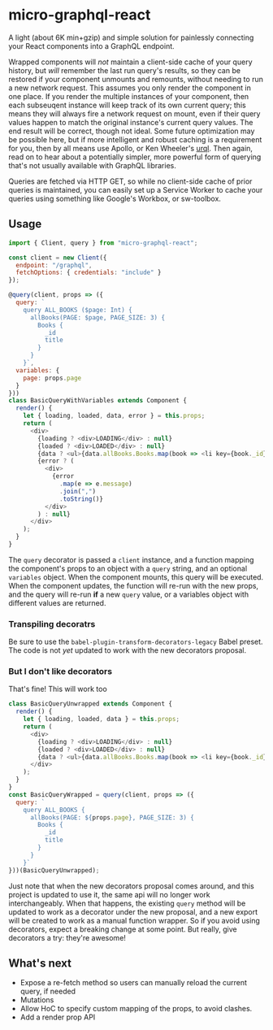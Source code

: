 # micro-graphql-react

A light (about 6K min+gzip) and simple solution for painlessly connecting your React components into a GraphQL endpoint.

Wrapped components will _not_ maintain a client-side cache of your query history, but _will_ remember the last run query's results, so they can be restored if your component unmounts and remounts, without needing to run a new network request. This assumes you only render the component in one place. If you render the multiple instances of your component, then each subseuqent instance will keep track of its own current query; this means they will always fire a network request on mount, even if their query values happen to match the original instance's current query values. The end result will be correct, though not ideal. Some future optimization may be possible here, but if more intelligent and robust caching is a requirement for you, then by all means use Apollo, or Ken Wheeler's [urql](https://www.npmjs.com/package/urql). Then again, read on to hear about a potentially simpler, more powerful form of querying that's not usually available with GraphQL libraries.

Queries are fetched via HTTP GET, so while no client-side cache of prior queries is maintained, you can easily set up a Service Worker to cache your queries using something like Google's Workbox, or sw-toolbox.

## Usage

```javascript
import { Client, query } from "micro-graphql-react";

const client = new Client({
  endpoint: "/graphql",
  fetchOptions: { credentials: "include" }
});

@query(client, props => ({
  query: `
    query ALL_BOOKS ($page: Int) {
      allBooks(PAGE: $page, PAGE_SIZE: 3) {
        Books {
          _id
          title
        }
      }
    }`,
  variables: {
    page: props.page
  }
}))
class BasicQueryWithVariables extends Component {
  render() {
    let { loading, loaded, data, error } = this.props;
    return (
      <div>
        {loading ? <div>LOADING</div> : null}
        {loaded ? <div>LOADED</div> : null}
        {data ? <ul>{data.allBooks.Books.map(book => <li key={book._id}>{book.title}</li>)}</ul> : null}
        {error ? (
          <div>
            {error
              .map(e => e.message)
              .join(",")
              .toString()}
          </div>
        ) : null}
      </div>
    );
  }
}
```

The `query` decorator is passed a `client` instance, and a function mapping the component's props to an object with a `query` string, and an optional `variables` object. When the component mounts, this query will be executed. When the component updates, the function will re-run with the new props, and the query will re-run **if** a new `query` value, or a variables object with different values are returned.

### Transpiling decoratrs

Be sure to use the `babel-plugin-transform-decorators-legacy` Babel preset. The code is not _yet_ updated to work with the new decorators proposal.

### But I don't like decorators

That's fine! This will work too

```javascript
class BasicQueryUnwrapped extends Component {
  render() {
    let { loading, loaded, data } = this.props;
    return (
      <div>
        {loading ? <div>LOADING</div> : null}
        {loaded ? <div>LOADED</div> : null}
        {data ? <ul>{data.allBooks.Books.map(book => <li key={book._id}>{book.title}</li>)}</ul> : null}
      </div>
    );
  }
}
const BasicQueryWrapped = query(client, props => ({
  query: `
    query ALL_BOOKS {
      allBooks(PAGE: ${props.page}, PAGE_SIZE: 3) {
        Books {
          _id
          title
        }
      }
    }`
}))(BasicQueryUnwrapped);
```

Just note that when the new decorators proposal comes around, and this project is updated to use it, the same api will no longer work interchangeably. When that happens, the existing `query` method will be updated to work as a decorator under the new proposal, and a new export will be created to work as a manual function wrapper. So if you avoid using decorators, expect a breaking change at some point. But really, give decorators a try: they're awesome!

## What's next

* Expose a re-fetch method so users can manually reload the current query, if needed
* Mutations
* Allow HoC to specify custom mapping of the props, to avoid clashes.
* Add a render prop API
